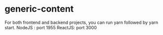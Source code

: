 # generic-content
For both frontend and backend projects, you can run yarn followed by yarn start.
NodeJS : port 1955
ReactJS: port 3000
